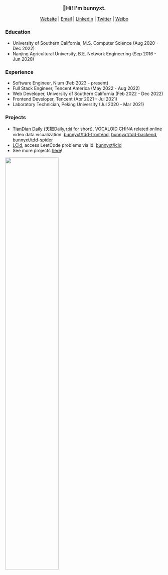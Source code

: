 <h3 align="center">
  👋Hi! I'm bunnyxt. 
</h3>

<p align="center">
  <a href="https://www.bunnyxt.com" target="_blank">Website</a> |
  <a href="mailto:bunnyxt@outlook.com">Email</a> |
  <a href="https://www.linkedin.com/in/jinyuan-liu/" target="_blank">LinkedIn</a> |
  <a href="https://twitter.com/bunnyxt29" target="_blank">Twitter</a> |
  <a href="https://www.weibo.com/nny29" target="_blank">Weibo</a>
</p>

### Education

- University of Southern California, M.S. Computer Science (Aug 2020 - Dec 2022)
- Nanjing Agricultural University, B.E. Network Engineering (Sep 2016 - Jun 2020)

### Experience

- Software Engineer, Nium (Feb 2023 - present)
- Full Stack Engineer, Tencent America (May 2022 - Aug 2022)
- Web Developer, University of Southern California (Feb 2022 - Dec 2022)
- Frontend Developer, Tencent (Apr 2021 - Jul 2021)
- Laboratory Technician, Peking University (Jul 2020 - Mar 2021)

### Projects

- [TianDian Daily](https://tdd.bunnyxt.com) (天钿Daily,`tdd` for short), VOCALOID CHINA related online video data visualization. [bunnyxt/tdd-frontend](https://github.com/bunnyxt/tdd-frontend), [bunnyxt/tdd-backend](https://github.com/bunnyxt/tdd-backend), [bunnyxt/tdd-spider](https://github.com/bunnyxt/tdd-spider)
- [LCid](https://lcid.cc), access LeetCode problems via id. [bunnyxt/lcid](https://github.com/bunnyxt/lcid)
- See more projects [here](https://www.bunnyxt.com/projects)!

<span>
  <a href="https://www.github.com/bunnyxt">
    <img src="https://github-readme-stats.vercel.app/api?username=bunnyxt&show_icons=true&layout=compact&count_private=true&hide_title=true&theme=default" style="width: 58%; max-width: 58%; min-width: 58%; margin-right: 1%">
  </a>
</span>
